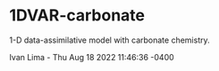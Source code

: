 # 1DVAR-carbonate

1-D data-assimilative model with carbonate chemistry.

Ivan Lima - Thu Aug 18 2022 11:46:36 -0400
